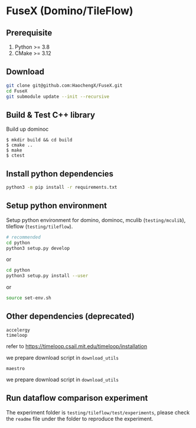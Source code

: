 # FuseX (Domino/TileFlow)

## Prerequisite
1. Python >= 3.8
2. CMake >= 3.12

## Download
```sh
git clone git@github.com:HaochengX/FuseX.git
cd FuseX
git submodule update --init --recursive
```

## Build & Test C++ library
Build up dominoc
```shell
$ mkdir build && cd build
$ cmake ..
$ make
$ ctest
```
## Install python dependencies
```sh
python3 -m pip install -r requirements.txt
```

## Setup python environment

Setup python environment for domino, dominoc, mculib (`testing/mculib`), tileflow (`testing/tileflow`).
```sh
# recommended
cd python
python3 setup.py develop
```
or
```sh
cd python
python3 setup.py install --user
```
or
```sh
source set-env.sh
```
## Other dependencies (deprecated)

```
accelergy
timeloop
```
refer to https://timeloop.csail.mit.edu/timeloop/installation

we prepare download script in `download_utils`

```
maestro
```

we prepare download script in `download_utils`

## Run dataflow comparison experiment

The experiment folder is `testing/tileflow/test/experiments`, please check the `readme` file under the folder to reproduce the experiment.
